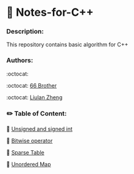 # :bookmark_tabs: Notes-for-C++

### Description:
This repository contains basic algorithm for C++

### Authors:

:octocat:

:octocat: [66 Brother](https://github.com/junbinliang)

:octocat: [Liulan Zheng](https://github.com/liulanz)

### :pencil2: Table of Content:

:small_blue_diamond: [Unsigned and signed int](./unsigned-signed.md)

:small_blue_diamond: [Bitwise operator](./bitwise.md)

:small_blue_diamond: [Sparse Table](./sparseTable.md)

:small_blue_diamond: [Unordered Map](./unordered-map.md)
